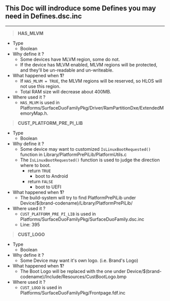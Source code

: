 ## This Doc will indroduce some Defines you may need in Defines.dsc.inc
___
> **HAS_MLVM**  
  * Type
    - Boolean
  * Why define it ?
    - Some devices have MLVM region, some do not.
    - If the device has MLVM enabled, MLVM regions will be protected, and they'll be un-readable and un-writeable.
  * What happened when **1**?
    - If `HAS_MLVM = TRUE`, the MLVM regions will be reserved, so HLOS will not use this region.
    - Total RAM size will decrease about 400MB.
  * Where used it ?
    - `HAS_MLVM` is used in Platforms/SurfaceDuoFamilyPkg/Driver/RamPartitionDxe/ExtendedMemoryMap.h.

> **CUST_PLATFORM_PRE_PI_LIB**  
  * Type
    - Boolean
  * Why define it ?
    - Some device may want to customized `IsLinuxBootRequested()` function in Library/PlatformPrePiLib/PlatformUtils.c 
    - The `IsLinuxBootRequested()` function is used to judge the direction where to boot.
      + return `TRUE`
        * boot to Android
      + return `FALSE`
        * boot to UEFI
  * What happened when **1**?
    - The build-system will try to find PlatformPrePiLib under Device/$(brand-codename)/Library/PlatformPrePiLib/
  * Where used it ?
    - `CUST_PLATFORM_PRE_PI_LIB`  is used in Platforms/SurfaceDuoFamilyPkg/SurfaceDuoFamily.dsc.inc
    - Line: 395

> **CUST_LOGO**  
  * Type
    - Boolean
  * Why define it ?
    - Some Device may want it's own logo. (i.e. Brand's Logo)
  * What happened when **1**?
    - The Boot Logo will be replaced with the one under Device/$(brand-codename)/Include/Resources/CustBootLogo.bmp
  * Where used it ?
    - `CUST_LOGO` is used in Platforms/SurfaceDuoFamilyPkg/Frontpage.fdf.inc
